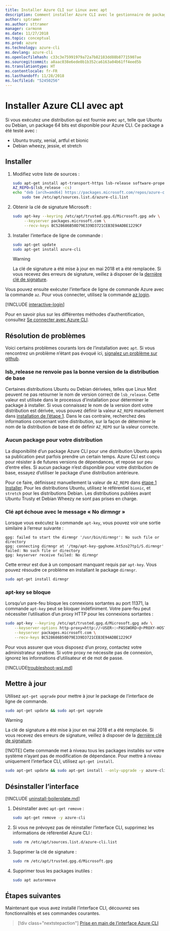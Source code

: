 ```yaml
---
title: Installer Azure CLI sur Linux avec apt
description: Comment installer Azure CLI avec le gestionnaire de package apt
author: sptramer
ms.author: sttramer
manager: carmonm
ms.date: 11/27/2018
ms.topic: conceptual
ms.prod: azure
ms.technology: azure-cli
ms.devlang: azure-cli
ms.openlocfilehash: c33c3e75991979a72a7b82183dd88b87715907ae
ms.sourcegitcommit: a8aac038e6ede0b1b352ca6163a04b61ff4eed5b
ms.translationtype: HT
ms.contentlocale: fr-FR
ms.lasthandoff: 11/28/2018
ms.locfileid: "52450256"
---
```

# <a name="install-azure-cli-with-apt"></a>Installer Azure CLI avec apt

Si vous exécutez une distribution qui est fournie avec `apt`, telle que Ubuntu ou Debian, un package 64 bits est disponible pour Azure CLI. Ce package a été testé avec :

* Ubuntu trusty, xenial, artful et bionic
* Debian wheezy, jessie, et stretch

## <a name="install"></a>Installer

1. <div id="install-step-1"/>Modifiez votre liste de sources :

    ```bash
    sudo apt-get install apt-transport-https lsb-release software-properties-common -y
    AZ_REPO=$(lsb_release -cs)
    echo "deb [arch=amd64] https://packages.microsoft.com/repos/azure-cli/ $AZ_REPO main" | \
        sudo tee /etc/apt/sources.list.d/azure-cli.list
    ```

2. <div id="signingKey"/>Obtenir la clé de signature Microsoft :

   ```bash
   sudo apt-key --keyring /etc/apt/trusted.gpg.d/Microsoft.gpg adv \
        --keyserver packages.microsoft.com \
        --recv-keys BC528686B50D79E339D3721CEB3E94ADBE1229CF
   ```

3. Installer l’interface de ligne de commande :

   ```bash
   sudo apt-get update
   sudo apt-get install azure-cli
   ```

   > [!WARNING]
   > La clé de signature a été mise à jour en mai 2018 et a été remplacée. Si vous recevez des erreurs de signature, veillez à disposer de la [dernière clé de signature](#signingKey).

Vous pouvez ensuite exécuter l’interface de ligne de commande Azure avec la commande `az`. Pour vous connecter, utilisez la commande [az login](/cli/azure/reference-index#az-login).

[!INCLUDE [interactive-login](includes/interactive-login.md)]

Pour en savoir plus sur les différentes méthodes d’authentification, consultez [Se connecter avec Azure CLI](authenticate-azure-cli.md).

## <a name="troubleshooting"></a>Résolution de problèmes

Voici certains problèmes courants lors de l’installation avec `apt`. Si vous rencontrez un problème n’étant pas évoqué ici, [signalez un problème sur github](https://github.com/Azure/azure-cli/issues).

### <a name="lsbrelease-does-not-return-the-correct-base-distribution-version"></a>lsb_release ne renvoie pas la bonne version de la distribution de base

Certaines distributions Ubuntu ou Debian dérivées, telles que Linux Mint peuvent ne pas retourner le nom de version correct de `lsb_release`. Cette valeur est utilisée dans le processus d’installation pour déterminer le package à installer. Si vous connaissez le nom de la version dont votre distribution est dérivée, vous pouvez définir la valeur `AZ_REPO` manuellement dans [installation de l’étape 1](#install-step-1). Dans le cas contraire, recherchez des informations concernant votre distribution, sur la façon de déterminer le nom de la distribution de base et de définir `AZ_REPO` sur la valeur correcte.

### <a name="no-package-for-your-distribution"></a>Aucun package pour votre distribution

La disponibilité d’un package Azure CLI pour une distribution Ubuntu après sa publication peut parfois prendre un certain temps. Azure CLI est conçu pour résister à de futures versions de dépendances, et repose sur peu d’entre elles. Si aucun package n’est disponible pour votre distribution de base, essayez d’utiliser le package d’une distribution antérieure.

Pour ce faire, définissez manuellement la valeur de `AZ_REPO` dans [ étape 1 Installer](#install-step-1). Pour les distributions Ubuntu, utilisez le référentiel `bionic`, et `stretch` pour les distributions Debian. Les distributions publiées avant Ubuntu Trusty et Debian Wheezy ne sont pas prises en charge.

### <a name="apt-key-fails-with-no-dirmngr"></a>Clé apt échoue avec le message « No dirmngr »

Lorsque vous exécutez la commande `apt-key`, vous pouvez voir une sortie similaire à l’erreur suivante :

```output
gpg: failed to start the dirmngr '/usr/bin/dirmngr': No such file or directory
gpg: connecting dirmngr at '/tmp/apt-key-gpghome.kt5zo27tp1/S.dirmngr' failed: No such file or directory
gpg: keyserver receive failed: No dirmngr
```

Cette erreur est due à un composant manquant requis par `apt-key`. Vous pouvez résoudre ce problème en installant le package `dirmngr`.

```bash
sudo apt-get install dirmngr
```

### <a name="apt-key-hangs"></a>apt-key se bloque

Lorsqu’un pare-feu bloque les connexions sortantes au port 11371, la commande `apt-key` peut se bloquer indéfiniment.
Votre pare-feu peut nécessiter l’utilisation d’un proxy HTTP pour les connexions sortantes :

```bash
sudo apt-key --keyring /etc/apt/trusted.gpg.d/Microsoft.gpg adv \
    --keyserver-options http-proxy=http://<USER>:<PASSWORD>@<PROXY-HOST>:<PROXY-PORT>/ \
    --keyserver packages.microsoft.com \
    --recv-keys BC528686B50D79E339D3721CEB3E94ADBE1229CF
```

Pour vous assurer que vous disposez d’un proxy, contactez votre administrateur système. Si votre proxy ne nécessite pas de connexion, ignorez les informations d’utilisateur et de mot de passe.

[!INCLUDE[troubleshoot-wsl.md](includes/troubleshoot-wsl.md)]

## <a name="update"></a>Mettre à jour

Utilisez `apt-get upgrade` pour mettre à jour le package de l’interface de ligne de commande.

   ```bash
   sudo apt-get update && sudo apt-get upgrade
   ```

> [!WARNING]
> La clé de signature a été mise à jour en mai 2018 et a été remplacée. Si vous recevez des erreurs de signature, veillez à disposer de la [dernière clé de signature](#signingKey).
>
> [!NOTE]
> Cette commande met à niveau tous les packages installés sur votre système n’ayant pas de modification de dépendance.
> Pour mettre à niveau uniquement l’interface CLI, utilisez `apt-get install`.
> 
> ```bash
> sudo apt-get update && sudo apt-get install --only-upgrade -y azure-cli
> ```

## <a name="uninstall"></a>Désinstaller l’interface

[!INCLUDE [uninstall-boilerplate.md](includes/uninstall-boilerplate.md)]

1. Désinstaller avec `apt-get remove` :

    ```bash
    sudo apt-get remove -y azure-cli
    ```

2. Si vous ne prévoyez pas de réinstaller l’interface CLI, supprimez les informations de référentiel Azure CLI :

   ```bash
   sudo rm /etc/apt/sources.list.d/azure-cli.list
   ```

3. Supprimer la clé de signature :

    ```bash
    sudo rm /etc/apt/trusted.gpg.d/Microsoft.gpg
    ```

4. Supprimer tous les packages inutiles :

   ```bash
   sudo apt autoremove
   ```

## <a name="next-steps"></a>Étapes suivantes

Maintenant que vous avez installé l’interface CLI, découvrez ses fonctionnalités et ses commandes courantes.

> [!div class="nextstepaction"]
> [Prise en main de l’interface Azure CLI](get-started-with-azure-cli.md)
